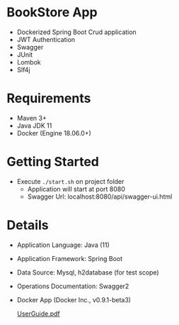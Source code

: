 # BookStore App

- Dockerized Spring Boot Crud application 
- JWT Authentication 
- Swagger 
- JUnit  
- Lombok
- Slf4j


# Requirements
- Maven 3+
- Java JDK 11
- Docker (Engine 18.06.0+)

# Getting Started
- Execute `./start.sh` on project folder
    - Application will start at port 8080
    - Swagger Url: localhost:8080/api/swagger-ui.html

# Details
- Application Language: Java (11)
- Application Framework: Spring Boot
- Data Source: Mysql, h2database (for test scope)
- Operations Documentation: Swagger2
- Docker App (Docker Inc., v0.9.1-beta3)


    [UserGuide.pdf](https://github.com/akiraz/SpringBoot-Bookstore/files/6974047/UserGuide.pdf)

